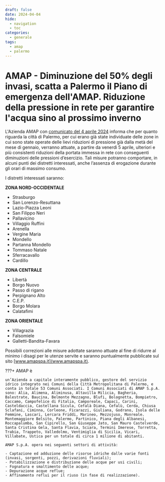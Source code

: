 ```yaml
---
draft: false
date: 2024-04-04
hide:
  - navigation
  - toc
categories:
  - generale
tags:
  - amap
  - palermo
---
```



# AMAP - Diminuzione del 50% degli invasi, scatta a Palermo il Piano di emergenza dell'AMAP. Riduzione della pressione in rete per garantire l'acqua sino al prossimo inverno

L'Azienda AMAP con [comunicato del 4 aprile 2024](https://www.amapspa.it/it/diminuzione-del-50-degli-invasi-scatta-a-palermo-il-piano-di-emergenza-dellamap-riduzione-della-pressione-in-rete-per-garantire-lacqua-sino-al-prossimo-inverno/) informa che per quanto riguarda la città di Palermo, per cui erano già state individuate delle zone in cui sono state operate delle lievi riduzioni di pressione già dalla metà del mese di gennaio, verranno attuate, 
a partire da venerdì 5 aprile, ulteriori e più consistenti riduzioni della portata immessa in rete con conseguenti diminuzioni delle pressioni d’esercizio.  Tali misure potranno comportare, in alcuni punti dei distretti interessati, anche l’assenza di erogazione durante gli orari di massimo consumo.

I distretti interessati saranno:

<!-- more -->

**ZONA NORD-OCCIDENTALE**

- Strasburgo
- San Lorenzo-Resuttana
- Lazio-Piazza Leoni
- San Filippo Neri
- Pallavicino
- Villaggio Ruffini
- Arenella
- Vergine Maria
- Mondello
- Partanna Mondello
- Tommaso Natale
- Sferracavallo
- Cardillo

**ZONA CENTRALE**

- Libertà
- Borgo Nuovo
- Passo di rigano
- Perpignano Alto
- C.E.P.
- Borgo Molara
- Calatafimi

**ZONA ORIENTALE**

- Villagrazia
- Falsomiele
- Galletti-Bandita-Favara

Possibili correzioni alle misure adottate saranno attuate al fine di ridurre al minimo i disagi per le utenze servite e saranno puntualmente pubblicate sul sito [www.amapspa.it](www.amapspa.it).


???+ AMAP è

    un’Azienda a capitale interamente pubblico, gestore del servizio idrico integrato nei Comuni della Città Metropolitana di Palermo, e conta in totale 53 Comuni Associati. I Comuni Associati di AMAP S.p.A. sono: Alia, Alimena, Aliminusa, Altavilla Milicia, Bagheria, Balestrate, Baucina, Belmonte Mezzagno, Blufi, Bolognetta, Bompietro, Caccamo, Campofelice di Fitalia, Camporeale, Capaci, Carini, Casteldaccia, Castellana Sicula, Cefalà Diana, Cefalù, Cerda, Chiusa Sclafani, Ciminna, Corleone, Ficarazzi, Giuliana, Godrano, Isola delle Femmine, Lascari, Lercara Friddi, Marineo, Mezzojuso, Monreale. Montemaggiore Belsito, Palermo, Partinico, Piana degli Albanesi, Roccapalumba, San Cipirello, San Giuseppe Jato, San Mauro Castelverde, Santa Cristina Gela, Santa Flavia, Sciara, Termini Imerese, Torretta, Trabia, Trappeto, Valledolmo, Ventimiglia di Sicilia, Vicari, Villabate, Ustica per un totale di circa 1 milione di abitanti. 
    
    AMAP S.p.A. opera nei seguenti settori di attività:

    - Captazione ed adduzione delle risorse idriche dalle varie fonti (invasi, sorgenti, pozzi, derivazioni fluviali); 
    - Potabilizzazione e distribuzione delle acque per usi civili; 
    - Fognatura e smaltimento delle acque;
    - Depurazione acque reflue; 
    - Affinamento reflui per il riuso (in fase di realizzazione).
